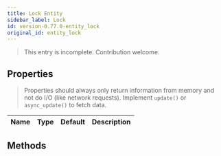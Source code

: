 ```yaml
---
title: Lock Entity
sidebar_label: Lock
id: version-0.77.0-entity_lock
original_id: entity_lock
---
```


> This entry is incomplete. Contribution welcome.

## Properties

> Properties should always only return information from memory and not do I/O (like network requests). Implement `update()` or `async_update()` to fetch data.

| Name | Type | Default | Description
| ---- | ---- | ------- | -----------

## Methods

